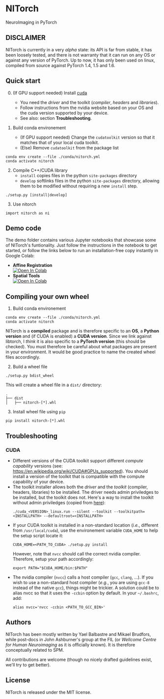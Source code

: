 # NITorch
NeuroImaging in PyTorch

## DISCLAIMER

NITorch is currently in a very *alpha* state: its API is far from stable, 
it has been loosely tested, and there is not warranty that it can run on any 
OS or against any version of PyTorch. Up to now, it has only been used 
on linux, compiled from source against PyTorch 1.4, 1.5 and 1.6.

## Quick start

0. (If GPU support needed) Install [cuda](https://developer.nvidia.com/cuda-toolkit-archive) 
    
    - You need the *driver* and the toolkit (*compiler*, *headers* and *libraries*).
    - Follow instructions from the nvidia website based on your OS and the cuda version supported by your device.
    - See also: section **Troubleshooting**.


1. Build conda environement

    - (If GPU support needed) Change the `cudatoolkit` version so that it matches that of your local cuda toolkit.
    - (Else) Remove `cudatoolkit` from the package list

```{bash}
conda env create --file ./conda/nitorch.yml
conda activate nitorch
```

2. Compile C++/CUDA library
    - `install` copies files in the python `site-packages` directory
    - `develop` softlinks files in the python `site-packages` directory, allowing them to be modified without requiring a new `install` step.

```{bash}
./setup.py [install|develop]
```

3. Use nitorch
```{python}
import nitorch as ni
```

## Demo code

The demo folder contains various Jupyter notebooks that showcase some of NITorch's funtionality. Just follow the instructions in the notebook to get started, or follow the links below to run an installation-free copy instantly in Google Colab:

* **Affine Registration** <br /> [![Open In Colab](https://colab.research.google.com/assets/colab-badge.svg)](https://colab.research.google.com/drive/13eSBtEvAp1wIJD0Rlvq5Q9kJWnuEc7WI?usp=sharing "NITorch Affine Registration Demo")
* **Spatial Tools** <br /> [![Open In Colab](https://colab.research.google.com/assets/colab-badge.svg)](https://colab.research.google.com/drive/1-dfCosj9XoesFt7byIhp84p2JMUuHxby?usp=sharing "NITorch Spatial Tools Demo")

## Compiling your own wheel

1. Build conda environement
```{bash}
conda env create --file ./conda/nitorch.yml
conda activate nitorch
```
NITorch is a **compiled** package and is therefore specific to an **OS**, a **Python version** and (if CUDA is enabled) a **CUDA version**. 
Since we link against libtorch, I *think* it is also specific to a **PyTorch version** (this should be checked).
You must therefore be careful about what packages are present in your environment. It would be good practice to name the created wheel files accordingly.

2. Build a wheel file
```{bash}
./setup.py bdist_wheel
```
This will create a wheel file in a `dist/` directory:
```{bash}
.
├── dist
│   ├── nitorch-[*].whl
```

3. Install wheel file using `pip`
```{bash}
pip install nitorch-[*].whl
```

## Troubleshooting

### CUDA

- Different versions of the CUDA toolkit support different *compute capability* versions 
  (see: https://en.wikipedia.org/wiki/CUDA#GPUs_supported). 
  You should install a version of the toolkit that is compatible with the compute capability of your device.
- The toolkit installer allows both the *driver* and the *toolkit* (compiler, headers, libraries) to be installed.
  The driver needs admin priviledges to be installed, but the toolkit does not. Here's a way to install the toolkit without 
  admin priviledges (copied from [here](https://forums.developer.nvidia.com/t/72087/6)):
  ```{bash}
  ./cuda_<VERSION>_linux.run --silent --toolkit --toolkitpath=<INSTALLPATH> --defaultroot=<INSTALLPATH>
  ```
- If your CUDA toolkit is installed in a non-standard location (*i.e.*, different from `/usr/local/cuda`), use the environement 
  variable `CUDA_HOME` to help the setup script locate it:
  ```{bash}
  CUDA_HOME=<PATH_TO_CUDA> ./setup.py install
  ```
  However, note that `nvcc` should call the correct nvidia compiler. Therefore, setup your path accordingly:
  ```{bash}
  export PATH="$CUDA_HOME/bin:$PATH"
  ```
- The nvidia compiler (`nvcc`) calls a host compiler (`gcc`, `clang`, ...). If you wish to use a non-standard host compiler 
  (*e.g.*, you are using `gcc-8` instead of the native `gcc`), things might be trickier. A solution could be to alias nvcc 
  so that it uses the `-ccbin` option by default. In your `~/.bashrc`, add:
  ```{bash}
  alias nvcc='nvcc -ccbin <PATH_TO_GCC_BIN>'
  ```

## Authors

NITorch has been mostly written by Yael Balbastre and Mikael Brudfors, while post-docs 
in John Ashburner's group at the FIL (or *Wellcome Centre for Human Neuroimaging* as it 
is officially known). It is therefore conceptually related to SPM.

All contributions are welcome 
(though no nicely drafted guidelines exist, we'll try to get better).

## License

NITorch is released under the MIT license.

